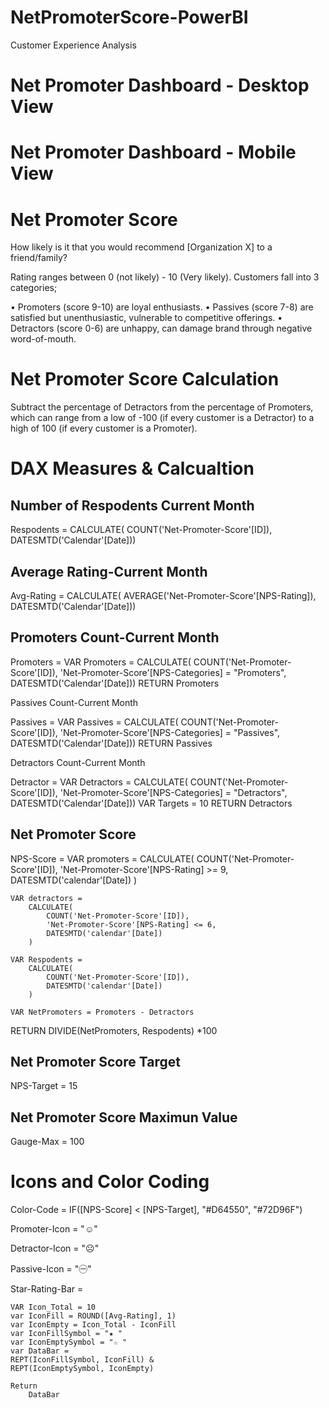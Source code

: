 # NetPromoterScore-PowerBI
 Customer Experience Analysis

# Net Promoter Dashboard - Desktop View

# Net Promoter Dashboard - Mobile View


# Net Promoter Score

How likely is it that you would recommend [Organization X] to a friend/family?

Rating ranges between 0 (not likely) - 10 (Very likely).
Customers fall into 3 categories;

• Promoters (score 9-10) are loyal enthusiasts.
• Passives (score 7-8) are satisfied but unenthusiastic, vulnerable to competitive offerings.
• Detractors (score 0-6) are unhappy, can damage brand through negative word-of-mouth.

# Net Promoter Score Calculation

Subtract the percentage of Detractors from the percentage of Promoters, which can range from 
a low of -100 (if every customer is a Detractor) to a high of 100 (if every customer is a Promoter).

# DAX Measures & Calcualtion

## Number of Respodents Current Month

Respodents = CALCULATE(
    COUNT('Net-Promoter-Score'[ID]),
    DATESMTD('Calendar'[Date]))

## Average Rating-Current Month

Avg-Rating = CALCULATE(
    AVERAGE('Net-Promoter-Score'[NPS-Rating]),
    DATESMTD('Calendar'[Date]))

## Promoters Count-Current Month

Promoters = 
    VAR Promoters = CALCULATE(
        COUNT('Net-Promoter-Score'[ID]),
        'Net-Promoter-Score'[NPS-Categories] = "Promoters",
        DATESMTD('Calendar'[Date]))
        RETURN Promoters

Passives Count-Current Month

Passives = 
    VAR Passives = CALCULATE(
        COUNT('Net-Promoter-Score'[ID]),
        'Net-Promoter-Score'[NPS-Categories] = "Passives",
        DATESMTD('Calendar'[Date]))
        RETURN Passives

Detractors Count-Current Month

Detractor =
VAR Detractors = CALCULATE(
        COUNT('Net-Promoter-Score'[ID]),
        'Net-Promoter-Score'[NPS-Categories] = "Detractors",
        DATESMTD('Calendar'[Date]))
    VAR Targets = 10
        RETURN Detractors

## Net Promoter Score
NPS-Score = 
    VAR promoters = 
        CALCULATE(
            COUNT('Net-Promoter-Score'[ID]),
            'Net-Promoter-Score'[NPS-Rating] >= 9,
            DATESMTD('calendar'[Date])
            )

    VAR detractors =
        CALCULATE(
            COUNT('Net-Promoter-Score'[ID]),
            'Net-Promoter-Score'[NPS-Rating] <= 6,
            DATESMTD('calendar'[Date])
        )

    VAR Respodents =
        CALCULATE(
            COUNT('Net-Promoter-Score'[ID]),
            DATESMTD('calendar'[Date])
        )

    VAR NetPromoters = Promoters - Detractors

RETURN
    DIVIDE(NetPromoters, Respodents) *100

## Net Promoter Score Target
NPS-Target = 15

## Net Promoter Score Maximun Value
Gauge-Max = 100

# Icons and Color Coding

Color-Code = IF([NPS-Score] < [NPS-Target], "#D64550", "#72D96F")


Promoter-Icon = "☺"

Detractor-Icon = "☹"

Passive-Icon = "㊀"

Star-Rating-Bar = 

    VAR Icon_Total = 10
    var IconFill = ROUND([Avg-Rating], 1)
    var IconEmpty = Icon_Total - IconFill
    var IconFillSymbol = "★ "
    var IconEmptySymbol = "☆ "
    var DataBar = 
    REPT(IconFillSymbol, IconFill) &
    REPT(IconEmptySymbol, IconEmpty)

    Return
        DataBar


